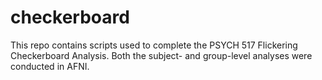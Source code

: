 # checkerboard

This repo contains scripts used to complete the PSYCH 517 Flickering Checkerboard Analysis. Both the subject- and group-level analyses were conducted in AFNI.


